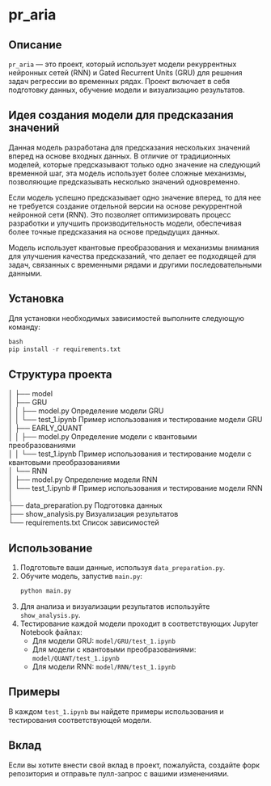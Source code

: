 ﻿# pr_aria

## Описание

`pr_aria` — это проект, который использует модели рекуррентных нейронных сетей (RNN) и Gated Recurrent Units (GRU) для решения задач регрессии во временных рядах. Проект включает в себя подготовку данных, обучение модели и визуализацию результатов.

## Идея создания модели для предсказания значений

Данная модель разработана для предсказания нескольких значений вперед на основе входных данных. В отличие от традиционных моделей, которые предсказывают только одно значение на следующий временной шаг, эта модель использует более сложные механизмы, позволяющие предсказывать несколько значений одновременно.

Если модель успешно предсказывает одно значение вперед, то для нее не требуется создание отдельной версии на основе рекуррентной нейронной сети (RNN). Это позволяет оптимизировать процесс разработки и улучшить производительность модели, обеспечивая более точные предсказания на основе предыдущих данных.

Модель использует квантовые преобразования и механизмы внимания для улучшения качества предсказаний, что делает ее подходящей для задач, связанных с временными рядами и другими последовательными данными.

## Установка

Для установки необходимых зависимостей выполните следующую команду:
```python
bash
pip install -r requirements.txt
```
## Структура проекта

│
├── model<br>
│ ├── GRU<br>
│ │ ├── model.py  Определение модели GRU<br>
│ │ └── test_1.ipynb  Пример использования и тестирование модели GRU<br>
│ ├── EARLY_QUANT<br>
│ │ ├── model.py  Определение модели с квантовыми преобразованиями<br>
│ │ └── test_1.ipynb  Пример использования и тестирование модели с квантовыми преобразованиями<br>
│ └── RNN<br>
│ ├── model.py  Определение модели RNN<br>
│ └── test_1.ipynb # Пример использования и тестирование модели RNN<br>
│<br>
├── data_preparation.py  Подготовка данных<br>
├── show_analysis.py  Визуализация результатов<br>
└── requirements.txt  Список зависимостей<br>

## Использование

1. Подготовьте ваши данные, используя `data_preparation.py`.
2. Обучите модель, запустив `main.py`:
   ```bash
   python main.py
   ```
3. Для анализа и визуализации результатов используйте `show_analysis.py`.
4. Тестирование каждой модели проходит в соответствующих Jupyter Notebook файлах:
   - Для модели GRU: `model/GRU/test_1.ipynb`
   - Для модели с квантовыми преобразованиями: `model/QUANT/test_1.ipynb`
   - Для модели RNN: `model/RNN/test_1.ipynb`

## Примеры

В каждом `test_1.ipynb` вы найдете примеры использования и тестирования соответствующей модели.

## Вклад

Если вы хотите внести свой вклад в проект, пожалуйста, создайте форк репозитория и отправьте пулл-запрос с вашими изменениями.
